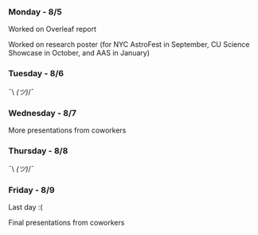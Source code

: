 ### Monday - 8/5

Worked on Overleaf report

Worked on research poster (for NYC AstroFest in September, CU Science Showcase in October, and AAS in January)

### Tuesday - 8/6

¯\ _(ツ)_/¯

### Wednesday - 8/7

More presentations from coworkers 

### Thursday - 8/8

¯\ _(ツ)_/¯

### Friday - 8/9

Last day :(

Final presentations from coworkers
